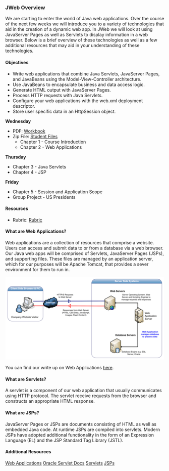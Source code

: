### JWeb Overview
We are starting to enter the world of Java web applications. Over the course of the next few weeks we will introduce you to a variety of technologies that aid in the creation of a dynamic web app. In JWeb we will look at using JavaServer Pages as well as Servlets to display information in a web browser. Below is a brief overview of these technologies as well as a few additional resources that may aid in your understanding of these technologies.

#### Objectives
* Write web applications that combine Java Servlets, JavaServer Pages, and JavaBeans using the Model-View-Controller architecture.
* Use JavaBeans to encapsulate business and data access logic.
* Generate HTML output with JavaServer Pages.
* Process HTTP requests with Java Servlets.
* Configure your web applications with the web.xml deployment descriptor.
* Store user specific data in an HttpSession object.

**Wednesday**
* PDF: [Workbook](SDJweb.pdf)
* Zip File: [Student Files](SDJweb.zip)
  * Chapter 1 - Course Introduction
  * Chapter 2 - Web Applications

**Thursday**
  *  Chapter 3 - Java Servlets
  *  Chapter 4 - JSP

**Friday**
  *  Chapter 5 - Session and Application Scope
  *  Group Project - US Presidents

#### Resources
* Rubric: [Rubric](J-WebRubric.pdf)

#### What are Web Applications?
Web applications are a collection of resources that comprise a website. Users can access and submit data to or from a database via a web browser. Our Java web apps will be comprised of Servlets, JavaServer Pages (JSPs), and supporting files. These files are managed by an application server, which for our purposes will be Apache Tomcat, that provides a sever environment for them to run in.

<img src="WebApp.png" width ="600"/>

You can find our write up on Web Applications [here](WebApplication.md).

#### What are Servlets?
A servlet is a component of our web application that usually communicates using HTTP protocol. The servlet receive requests from the browser and constructs an appropriate HTML response.

#### What are JSPs?
JavaServer Pages or JSPs are documents consisting of HTML as well as embedded Java code. At runtime JSPs are compiled into servlets. Modern JSPs have adopted additional functionality in the form of an Expression Language (EL) and the JSP Standard Tag Library (JSTL).

#### Additional Resources
[Web Applications][wikiWebApp]
[Oracle Servlet Docs][oracle]
[Servlets][wikiServlet]
[JSPs][wikiJSP]


[oracle]: http://docs.oracle.com/javaee/6/tutorial/doc/bnafd.html
[wikiServlet]: https://en.wikipedia.org/wiki/Java_servlet
[wikiWebApp]: https://en.wikipedia.org/wiki/Web_application
[wikiJSP]:https://en.wikipedia.org/wiki/JavaServer_Pages


